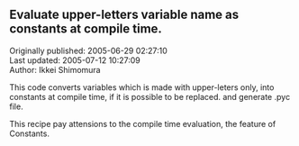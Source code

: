## Evaluate upper-letters variable name as constants at compile time.  
Originally published: 2005-06-29 02:27:10  
Last updated: 2005-07-12 10:27:09  
Author: Ikkei Shimomura  
  
This code converts variables which is made with upper-leters only, into
constants at compile time, if it is possible to be replaced. and generate
.pyc file.

This recipe pay attensions to the compile time evaluation,
the feature of Constants.